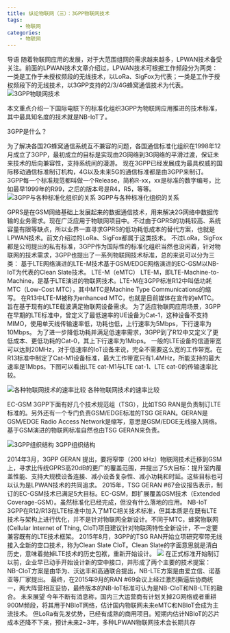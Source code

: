 ```yaml
---
title: 纵论物联网（三）：3GPP物联网技术
tags:
    - 物联网
categories:
    - 物联网
---
```


导语
随着物联网应用的发展，对于大范围组网的需求越来越多，LPWAN技术备受关注。前面的LPWAN技术文章介绍过，LPWAN技术可根据工作频段分为两类：一类是工作于未授权频段的无线技术，以LoRa、SigFox为代表；一类是工作于授权频段下的无线技术，以3GPP支持的2/3/4G蜂窝通信技术为代表。
![3GPP物联网技术](http://ovfro7ddi.bkt.clouddn.com/%EF%BC%93GPP%E7%89%A9%E8%81%94%E7%BD%91%E6%8A%80%E6%9C%AF%EF%BC%91.JPEG)
<!--more-->

本文重点介绍一下国际电联下的标准化组织3GPP为物联网应用推进的技术标准，其中最具知名度的技术就是NB-IoT了。

3GPP是什么？

为了解决各国2G蜂窝通信系统互不兼容的问题，各国通信标准化组织在1998年12月成立了3GPP，最初成立的目标是实现由2G网络到3G网络的平滑过渡，保证未来技术的后向兼容性，支持系统间的漫游。
现在3GPP已经发展成为最具权威的国际移动通信标准制订机构，4G以及未来5G的通信标准都是由3GPP来制订。3GPP每一个标准规范都叫做一个Release，简称R-xx，xx是标准的数字编号，比如最早1999年的R99，之后的版本号是R4，R5，等等。
![3GPP与各种标准化组织的关系](http://ovfro7ddi.bkt.clouddn.com/%EF%BC%93GPP%E7%89%A9%E8%81%94%E7%BD%91%E6%8A%80%E6%9C%AF%EF%BC%92.JPEG)
3GPP与各种标准化组织的关系

GPRS是在GSM网络基础上发展起来的数据通信技术，用来解决2G网络中数据传输的业务需求。现在广泛应用于物联网项目中。不过由于GPRS的功耗较高、系统容量有限等缺点，所以业界一直寻求GPRS的低功耗低成本的替代方案，也就是LPWAN技术。前文介绍过的LoRa、SigFox都属于这类技术。
不过LoRa，SigFox都是公司提出的私有标准，3GPP作为国际性的标准化组织当然也没闲着，针对物联网的技术需求，3GPP也提出了一系列物联网技术标准，总的来说可以分为三类：
基于LTE网络演进的LTE-M技术基于GSM/EDGE网络演进的EC-GSM以NB-IoT为代表的Clean Slate技术。
LTE-M（eMTC）
LTE-M，即LTE-Machine-to-Machine，是基于LTE演进的物联网技术。LTE-M在3GPP标准R12中叫低功耗MTC（Low-Cost MTC），其中MTC是Machine Type Communications的缩写。
在R13中LTE-M被称为enhanced MTC，也就是目前媒体在宣传的eMTC。旨在基于现有的LTE载波满足物联网设备需求。
为了适应物联网应用场景，3GPP在早期的LTE标准中，曾定义了最低速率的UE设备为Cat-1，这种设备不支持MIMO，使用单天线传输速率低，功耗也低，上行速率为5Mbps，下行速率为10Mbps。
为了进一步降低功耗并满足低速率需求，3GPP到了R12中又定义了更低成本、更低功耗的Cat-0，其上下行速率为1Mbps。
一般的LTE设备的信道带宽可以达到20MHz，对于低速率的IoT设备来说，完全不需要这么宽的工作带宽。在R13标准中制定了Cat-M1设备标准，最大工作带宽只有1.4MHz，所能支持的最大速率是1Mbps。下图可以看出LTE cat-M1与LTE cat-1、LTE cat-0的传输速率比较。

![各种物联网技术的速率比较](http://ovfro7ddi.bkt.clouddn.com/%EF%BC%93GPP%E7%89%A9%E8%81%94%E7%BD%91%E6%8A%80%E6%9C%AF%EF%BC%93.JPEG)
各种物联网技术的速率比较

EC-GSM
3GPP下面有好几个技术规范组（TSG），比如TSG RAN是负责制订LTE标准的。另外还有一个专门负责GSM/EDGE标准的TSG GERAN。GERAN是GSM/EDGE Radio Access Network是缩写，意思是GSM/EDGE无线接入网络。基于GSM演进的物联网标准自然也由TSG GERAN来负责。

![3GPP组织结构](http://ovfro7ddi.bkt.clouddn.com/%EF%BC%93GPP%E7%89%A9%E8%81%94%E7%BD%91%E6%8A%80%E6%9C%AF%EF%BC%94.JPEG)
3GPP组织结构

2014年3月，3GPP GERAN 提出，要将窄带（200 kHz）物联网技术迁移到GSM上，寻求比传统GPRS高20dB的更广的覆盖范围，并提出了5大目标：提升室内覆盖性能、支持大规模设备连接、减小设备复杂性、减小功耗和时延。这些目标也可以认为是LPWAN技术的共同追求。
2015年，TSG GERAN #67会议报告表示，制订的EC-GSM技术已满足5大目标。EC-GSM，即扩展覆盖GSM技术（Extended Coverage-GSM）。虽然标准化已经完成，但没有什么落地的应用。
NB-IoT
3GPP在R12/R13在LTE标准中加入了MTC相关技术标准，但其本质是在既有LTE技术与架构上进行优化，并不是针对物联网全新设计。不同于MTC，蜂窝物联网(Cellular Internet of Thing, CIoT)项目建议针对物联网特性全新设计，不一定要兼容既有的LTE技术框架。
2015年8月，3GPP的TSG RAN开始立项研究窄带无线接入全新的空口技术，称为Clean Slate CIoT。Clean Slate的字面意思就是清白历史，意味着抛掉LTE技术的历史包袱，重新开始设计。
![](http://ovfro7ddi.bkt.clouddn.com/%EF%BC%93GPP%E7%89%A9%E8%81%94%E7%BD%91%E6%8A%80%E6%9C%AF%EF%BC%95.JPEG)
在正式标准开始制订以前，企业早已动手开始设计新的空中接口，并形成了两个主要的技术提案：
NB-CIoT方案是由华为、沃达丰和高通联合提出，NB-LTE方案是由爱立信、诺基亚等厂家提出。
最终，在2015年9月的RAN #69会议上经过激烈撕逼后协商统一，两大阵营相互妥协，最终版本的NB-IoT标准可认为是NB-CIoT和NB-LTE的融合。
未来展望
今年不断有消息称，国内三大运营商有计划关掉2G网络或者重耕900M频段，将其用于NBIoT网络，估计国内物联网未来eMTC和NBIoT会成为主流技术。
但LoRa有先发优势，已经有成熟的商用项目。短期内估计NBIoT的芯片成本还降不下来，预计未来2~3年，多种LPWAN物联网技术会长期共存
